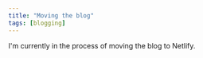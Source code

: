 ```yaml
---
title: "Moving the blog"
tags: [blogging]
---
```


I'm currently in the process of moving the blog to Netlify.
